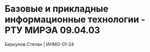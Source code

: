 # Базовые и прикладные информационные технологии - РТУ МИРЭА 09.04.03

Беркунов Степан | ИНМО-01-24
